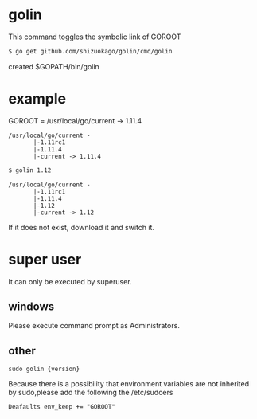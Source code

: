 # golin

This command toggles the symbolic link of GOROOT

```bash
$ go get github.com/shizuokago/golin/cmd/golin
```

created $GOPATH/bin/golin

# example

GOROOT = /usr/local/go/current -> 1.11.4

```
/usr/local/go/current -
       |-1.11rc1
       |-1.11.4
       |-current -> 1.11.4
```

```bash
$ golin 1.12
```

```
/usr/local/go/current -
       |-1.11rc1
       |-1.11.4
       |-1.12
       |-current -> 1.12
```

If it does not exist, download it and switch it.


# super user

It can only be executed by superuser.

## windows

Please execute command prompt as Administrators.

## other

```
sudo golin {version}
```

Because there is a possibility that environment variables are not inherited by sudo,please add the following the /etc/sudoers

```
Deafaults env_keep += "GOROOT"
```

